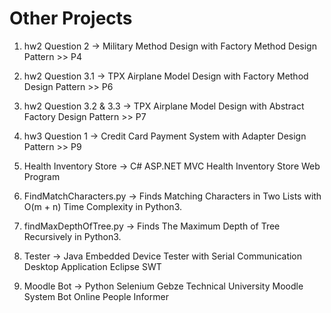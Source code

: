 # Other Projects


1) hw2 Question 2 -> Military Method Design with Factory Method Design Pattern >> P4

2) hw2 Question 3.1 -> TPX Airplane Model Design with Factory Method Design Pattern >> P6

3) hw2 Question 3.2 & 3.3 -> TPX Airplane Model Design with Abstract Factory Design Pattern >> P7

4) hw3 Question 1 -> Credit Card Payment System with Adapter Design Pattern >> P9
    
5) Health Inventory Store -> C# ASP.NET MVC Health Inventory Store Web Program

6) FindMatchCharacters.py -> Finds Matching Characters in Two Lists with O(m + n) Time Complexity in Python3.

7) findMaxDepthOfTree.py -> Finds The Maximum Depth of Tree Recursively in Python3.

8) Tester -> Java Embedded Device Tester with Serial Communication Desktop Application Eclipse SWT

9) Moodle Bot -> Python Selenium Gebze Technical University Moodle System Bot Online People Informer
